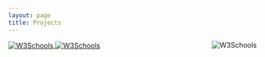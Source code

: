 ```yaml
---
layout: page
title: Projects
---
```

<p>
<a href="/projects/SAS">
<img align="center" border="0" alt="W3Schools" src="http://www.google.com.au/images/nav_logo7.png">
</a>
<a href="https://www.google.com">
<img align="center" border="0" alt="W3Schools" src="http://www.google.com.au/images/nav_logo7.png">
</a>
<a href="https://www.google.com">
<img align="right" border="0" alt="W3Schools" src="http://www.google.com.au/images/nav_logo7.png">
</a>
</p>

<p>
<div id="thumbs">
    <a id="single_image1" href="#"><img src="http://dummyimage.com/150x150/444/fff" alt=""/></a>
    <a id="single_image2" href="#"><img src="http://dummyimage.com/150x150/444/fff" alt=""/></a>
    <a id="single_image3" href="#"><img src="http://dummyimage.com/150x150/444/fff" alt=""/></a>
    <span class="stretch"></span>
</div>
</p>
